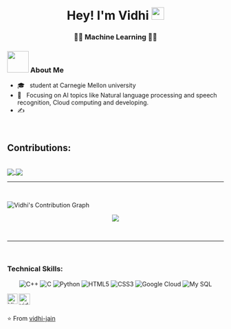 


<h1 align="center">Hey! I'm Vidhi <img src="https://github.com/piyushP7pravin/piyushP7pravin/blob/master/Hi.gif" width="29px"> </h1>
<h3 align="center">🔸🔹 Machine Learning 🔹🔸</h3>
<div>
<div align="left"> 
  <h3> <img src="https://media.giphy.com/media/mGcNjsfWAjY5AEZNw6/giphy.gif" width="50"> About Me </h3>

  - 🎓 &nbsp; student at Carnegie Mellon university
  - 🌱 &nbsp; Focusing on AI topics like Natural language processing and speech recognition, Cloud computing and developing.
  - ✍️ &nbsp; 
  
    
</div> 
<br>
<h2>Contributions:</h2>

<br>
<a href="https://github-readme-stats.vercel.app/api?username=vidhsss&show_icons=true&theme=radical">
  <img align="center" src="https://github-readme-stats.vercel.app/api?username=vidhsss&show_icons=true&theme=radical" />
</a>
<a href="https://github-readme-stats.vercel.app/api/top-langs/?username=vidhsss&langs_count=10&theme=radical">
  <img align="center" src="https://github-readme-stats.vercel.app/api/top-langs/?username=vidhsss&langs_count=20&theme=radical" />
</a>

<br>
<hr>
<br>


 ![Vidhi's Contribution Graph](https://activity-graph.herokuapp.com/graph?username=vidhsss&theme=xcode)
 <p align ="center">
    <img align="center" src="https://github-readme-streak-stats.herokuapp.com/?user=vidhsss&theme=black-ice" />
  </p>
 
<br>
<hr>
<br>

### Technical Skills:
<!-- <code><img width="40px" src="https://github.com/vidhsss/vidhsss/blob/main/c.png" title="C++"/></code> -->
<p align="center">
  <img src="https://img.shields.io/badge/C%2B%2B-00599C?style=for-the-badge&logo=c%2B%2B&logoColor=white" alt="C++">
  <img src="https://img.shields.io/badge/C-00599C?style=for-the-badge&logo=c&logoColor=white" alt="C">
  <img src="https://img.shields.io/badge/Python-14354C?style=for-the-badge&logo=python&logoColor=white" alt="Python">
  <img src="https://img.shields.io/badge/HTML5-E34F26?style=for-the-badge&logo=html5&logoColor=white" alt="HTML5">
  <img src="https://img.shields.io/badge/CSS3-1572B6?style=for-the-badge&logo=css3&logoColor=white" alt="CSS3">
  <img src="https://img.shields.io/badge/Google_Cloud-4285F4?style=for-the-badge&logo=google-cloud&logoColor=white" alt="Google Cloud">
  <img src="https://img.shields.io/badge/MySQL-00000F?style=for-the-badge&logo=mysql&logoColor=white" alt="My SQL">
</p>
  

 <a href="https://www.linkedin.com/in/vidhijain23/">
   <img align="left" alt="Vidhi Jain | Linkedin" width="24px" src="https://github.com/piyushP7pravin/piyushP7pravin/blob/master/Linkedin.svg" />
  </a>
  <a href="mailto:vidhijain.contact@gmail.com">
    <img align="left" alt=vidhijain.contact | Gmail" width="26px" src="https://github.com/piyushP7pravin/piyushP7pravin/blob/master/Gmail.svg" />
  </a>                                                                                                                                    
</div>
<br>
<br>

⭐ From [vidhi-jain](https://github.com/vidhsss)
